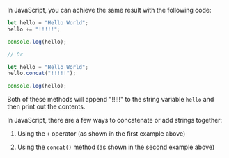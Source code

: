 In JavaScript, you can achieve the same result with the following code:

```javascript
let hello = "Hello World";
hello += "!!!!!";

console.log(hello);

// Or

let hello = "Hello World";
hello.concat("!!!!!");

console.log(hello);
```

Both of these methods will append "!!!!!" to the string variable `hello` and then print out the contents. 

In JavaScript, there are a few ways to concatenate or add strings together:

1. Using the `+` operator (as shown in the first example above)

2. Using the `concat()` method (as shown in the second example above)
